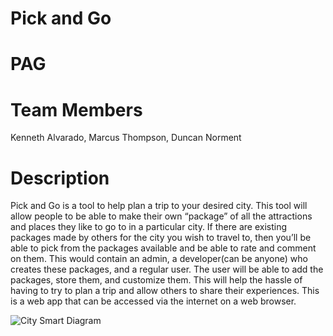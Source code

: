 # Pick and Go
# PAG
# Team Members
Kenneth Alvarado, Marcus Thompson, Duncan Norment

# Description
Pick and Go is a tool to help plan a trip to your desired city. This tool will allow people to be able to make their own “package” of all the attractions and places they like to go to in a particular city. If there are existing packages made by others for the city you wish to travel to, then you’ll be able to pick from the packages available and be able to rate and comment on them. This would contain an admin, a developer(can be anyone) who creates these packages, and a regular user. The user will be able to add the packages, store them, and customize them. This will help the hassle of having to try to plan a trip and allow others to share their experiences. This is a web app that can be accessed via the internet on a web browser.

![City Smart Diagram](https://github.com/KennethAlvarado/340-Project-PAG-/assets/82525986/6d5cd4d3-208c-4344-af2b-e2122547b4a3)
